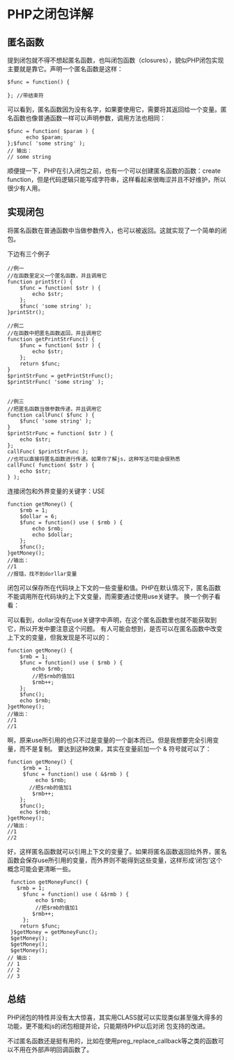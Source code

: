 # PHP之闭包详解
## 匿名函数
提到闭包就不得不想起匿名函数，也叫闭包函数（closures），貌似PHP闭包实现主要就是靠它。声明一个匿名函数是这样：
```
$func = function() {
  
}; //带结束符
```
可以看到，匿名函数因为没有名字，如果要使用它，需要将其返回给一个变量。匿名函数也像普通函数一样可以声明参数，调用方法也相同： 
```
$func = function( $param ) {
      echo $param;
};$func( 'some string' );
// 输出：
// some string
```
顺便提一下，PHP在引入闭包之前，也有一个可以创建匿名函数的函数：create function，但是代码逻辑只能写成字符串，这样看起来很晦涩并且不好维护，所以很少有人用。 

## 实现闭包
将匿名函数在普通函数中当做参数传入，也可以被返回。这就实现了一个简单的闭包。

下边有三个例子

``` 
//例一
//在函数里定义一个匿名函数，并且调用它
function printStr() {
    $func = function( $str ) {
        echo $str;
    };
    $func( 'some string' );
}printStr();
  
//例二
//在函数中把匿名函数返回，并且调用它
function getPrintStrFunc() {
    $func = function( $str ) {
        echo $str;
    };
    return $func;
}
$printStrFunc = getPrintStrFunc();
$printStrFunc( 'some string' );
  
 
//例三
//把匿名函数当做参数传递，并且调用它
function callFunc( $func ) {
    $func( 'some string' );
}
$printStrFunc = function( $str ) {
    echo $str;
};
callFunc( $printStrFunc );
//也可以直接将匿名函数进行传递。如果你了解js，这种写法可能会很熟悉
callFunc( function( $str ) {
    echo $str;
} );
```
连接闭包和外界变量的关键字：USE

```
function getMoney() {
    $rmb = 1;
    $dollar = 6;
    $func = function() use ( $rmb ) {
        echo $rmb;
        echo $dollar;
    };
    $func();
}getMoney();
//输出：
//1
//报错，找不到dorllar变量
```
闭包可以保存所在代码块上下文的一些变量和值。PHP在默认情况下，匿名函数不能调用所在代码块的上下文变量，而需要通过使用use关键字。 换一个例子看看：

可以看到，dollar没有在use关键字中声明，在这个匿名函数里也就不能获取到它，所以开发中要注意这个问题。
  有人可能会想到，是否可以在匿名函数中改变上下文的变量，但我发现是不可以的：

```
function getMoney() {
    $rmb = 1;
    $func = function() use ( $rmb ) {
        echo $rmb;
        //把$rmb的值加1
        $rmb++;
    };
    $func();
    echo $rmb;
}getMoney();
//输出：
//1
//1
```

啊，原来use所引用的也只不过是变量的一个副本而已。但是我想要完全引用变量，而不是复制。 要达到这种效果，其实在变量前加一个 & 符号就可以了：

```
function getMoney() {
     $rmb = 1;
     $func = function() use ( &$rmb ) {
         echo $rmb;
       //把$rmb的值加1
        $rmb++;
    };
    $func();
    echo $rmb;
}getMoney();
//输出：
//1
//2
```
好，这样匿名函数就可以引用上下文的变量了。如果将匿名函数返回给外界，匿名函数会保存use所引用的变量，而外界则不能得到这些变量，这样形成‘闭包'这个概念可能会更清晰一些。

```
 function getMoneyFunc() {
   $rmb = 1;
     $func = function() use ( &$rmb ) {
         echo $rmb;
         //把$rmb的值加1
        $rmb++;
     };
    return $func;
 }$getMoney = getMoneyFunc();
 $getMoney();
 $getMoney();
 $getMoney();
// 输出：
// 1
// 2
// 3
```
 

## 总结
PHP闭包的特性并没有太大惊喜，其实用CLASS就可以实现类似甚至强大得多的功能，更不能和js的闭包相提并论，只能期待PHP以后对闭 包支持的改进。

不过匿名函数还是挺有用的，比如在使用preg_replace_callback等之类的函数可以不用在外部声明回调函数了。